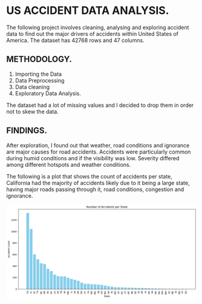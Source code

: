 #   US ACCIDENT DATA ANALYSIS.
The following project involves cleaning, analysing and exploring accident data to find out the major drivers of accidents within United States of America. The dataset has 42768 rows and  47 columns. 

## METHODOLOGY.
1. Importing the Data
2. Data Preprocessing
3. Data cleaning
4. Exploratory Data Analysis.

The dataset had a lot of missing values and I decided to drop them in order not to skew the data.

## FINDINGS.
After exploration, I found out that  weather, road conditions and ignorance are major causes for road accidents. Accidents were particularly common during humid conditions and if the visibility was low. Severity differed among different hotspots and weather conditions.

The following is a plot that shows the count of accidents per state, California had the majority of accidents likely due to it being a large state, having major roads passing through it, road conditions, congestion and ignorance.

![Count of accidents by state](Number%20of%20Accidents%20Per%20State.png)
